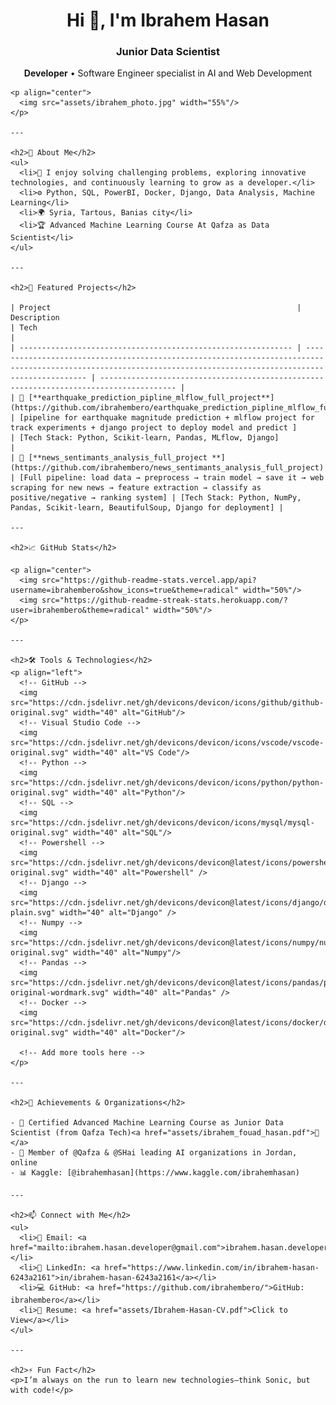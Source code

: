 <h1 align="center">Hi 👋, I'm Ibrahem Hasan</h1>
    <h3 align="center">Junior Data Scientist</h3>
    <p align="center">
      <strong>Developer</strong> • Software Engineer specialist in AI and Web Development
    </p>
    
    <p align="center">
      <img src="assets/ibrahem_photo.jpg" width="55%"/>
    </p>
    
    ---
    
    <h2>📍 About Me</h2>
    <ul>
      <li>🧠 I enjoy solving challenging problems, exploring innovative technologies, and continuously learning to grow as a developer.</li>
      <li>⚙️ Python, SQL, PowerBI, Docker, Django, Data Analysis, Machine Learning</li>
      <li>🌍 Syria, Tartous, Banias city</li>
      <li>🏆 Advanced Machine Learning Course At Qafza as Data Scientist</li>
    </ul>
    
    ---
    
    <h2>🚀 Featured Projects</h2>
    
    | Project                                                       | Description                                                                                                                                                       | Tech                                                                                    |
    | ------------------------------------------------------------- | ----------------------------------------------------------------------------------------------------------------------------------------------------------------- | --------------------------------------------------------------------------------------- |
    | 🔹 [**earthquake_prediction_pipline_mlflow_full_project**](https://github.com/ibrahembero/earthquake_prediction_pipline_mlflow_full_project) | [pipeline for earthquake magnitude prediction + mlflow project for track experiments + django project to deploy model and predict ]                               | [Tech Stack: Python, Scikit-learn, Pandas, MLflow, Django]                              |
    | 🔹 [**news_sentimants_analysis_full_project **](https://github.com/ibrahembero/news_sentimants_analysis_full_project)            | [Full pipeline: load data → preprocess → train model → save it → web scraping for new news → feature extraction → classify as positive/negative → ranking system] | [Tech Stack: Python, NumPy, Pandas, Scikit-learn, BeautifulSoup, Django for deployment] |
    
    ---
    
    <h2>📈 GitHub Stats</h2>
    
    <p align="center">
      <img src="https://github-readme-stats.vercel.app/api?username=ibrahembero&show_icons=true&theme=radical" width="50%"/>
      <img src="https://github-readme-streak-stats.herokuapp.com/?user=ibrahembero&theme=radical" width="50%"/>
    </p>
    
    ---
    
    <h2>🛠 Tools & Technologies</h2>
    <p align="left">
      <!-- GitHub -->
      <img src="https://cdn.jsdelivr.net/gh/devicons/devicon/icons/github/github-original.svg" width="40" alt="GitHub"/>
      <!-- Visual Studio Code -->
      <img src="https://cdn.jsdelivr.net/gh/devicons/devicon/icons/vscode/vscode-original.svg" width="40" alt="VS Code"/>
      <!-- Python -->
      <img src="https://cdn.jsdelivr.net/gh/devicons/devicon/icons/python/python-original.svg" width="40" alt="Python"/>
      <!-- SQL -->
      <img src="https://cdn.jsdelivr.net/gh/devicons/devicon/icons/mysql/mysql-original.svg" width="40" alt="SQL"/>
      <!-- Powershell -->
      <img src="https://cdn.jsdelivr.net/gh/devicons/devicon@latest/icons/powershell/powershell-original.svg" width="40" alt="Powershell" />
      <!-- Django -->
      <img src="https://cdn.jsdelivr.net/gh/devicons/devicon@latest/icons/django/django-plain.svg" width="40" alt="Django" />
      <!-- Numpy -->
      <img src="https://cdn.jsdelivr.net/gh/devicons/devicon@latest/icons/numpy/numpy-original.svg" width="40" alt="Numpy"/>
      <!-- Pandas -->
      <img src="https://cdn.jsdelivr.net/gh/devicons/devicon@latest/icons/pandas/pandas-original-wordmark.svg" width="40" alt="Pandas" />
      <!-- Docker -->
      <img src="https://cdn.jsdelivr.net/gh/devicons/devicon@latest/icons/docker/docker-original.svg" width="40" alt="Docker"/>
              
      <!-- Add more tools here -->
    </p>
    
    ---
    
    <h2>🏅 Achievements & Organizations</h2>
    
    - 🧠 Certified Advanced Machine Learning Course as Junior Data Scientist (from Qafza Tech)<a href="assets/ibrahem_fouad_hasan.pdf">📄</a>
    - 🔰 Member of @Qafza & @SHai leading AI organizations in Jordan, online
    - 📊 Kaggle: [@ibrahemhasan](https://www.kaggle.com/ibrahemhasan)
    
    ---
    
    <h2>📫 Connect with Me</h2>
    <ul>
      <li>📧 Email: <a href="mailto:ibrahem.hasan.developer@gmail.com">ibrahem.hasan.developer@gmail.com</a></li>
      <li>💼 LinkedIn: <a href="https://www.linkedin.com/in/ibrahem-hasan-6243a2161">in/ibrahem-hasan-6243a2161</a></li>
      <li>💻 GitHub: <a href="https://github.com/ibrahembero/">GitHub: ibrahembero</a></li>
      <li>📄 Resume: <a href="assets/Ibrahem-Hasan-CV.pdf">Click to View</a></li>
    </ul>
    
    ---
    
    <h2>⚡ Fun Fact</h2>
    <p>I’m always on the run to learn new technologies—think Sonic, but with code!</p>
